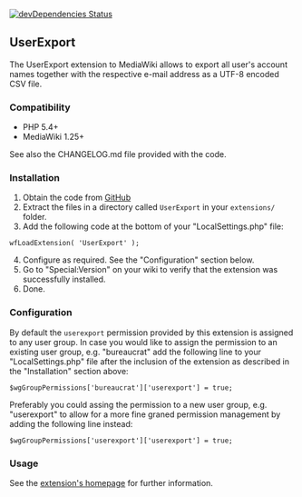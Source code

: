 [![devDependencies Status](https://david-dm.org/wikimedia/mediawiki-extensions-UserExport/dev-status.svg)](https://david-dm.org/wikimedia/mediawiki-extensions-UserExport?type=dev)

## UserExport

The UserExport extension to MediaWiki allows to export all user's account names together with the respective
e-mail address as a UTF-8 encoded CSV file.


### Compatibility

* PHP 5.4+
* MediaWiki 1.25+

See also the CHANGELOG.md file provided with the code.


### Installation

1. Obtain the code from [GitHub](https://github.com/wikimedia/mediawiki-extensions-UserExport/releases)
2. Extract the files in a directory called `UserExport` in your `extensions/` folder.
3. Add the following code at the bottom of your "LocalSettings.php" file:  
```
wfLoadExtension( 'UserExport' );
```
4. Configure as required. See the "Configuration" section below.
5. Go to "Special:Version" on your wiki to verify that the extension was successfully installed.
6. Done.


### Configuration

By default the `userexport` permission provided by this extension is assigned to any user group. In case you
would like to assign the permission to an existing user group, e.g. "bureaucrat" add the following line to your
"LocalSettings.php" file after the inclusion of the extension as described in the "Installation" section above:

```
$wgGroupPermissions['bureaucrat']['userexport'] = true;
```

Preferably you could assing the permission to a new user group, e.g. "userexport" to allow for a more fine graned
permission management by adding the following line instead:

```
$wgGroupPermissions['userexport']['userexport'] = true;
```


### Usage
See the [extension's homepage](https://www.mediawiki.org/wiki/Extension:UserExport) for further information.
